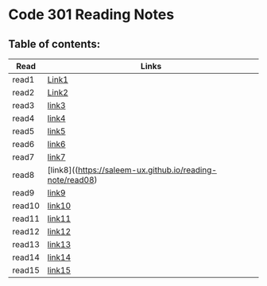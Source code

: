# Code 301 Reading Notes
## Table of contents:
| Read | Links |
|-------|-------|
|read1  |[Link1](https://saleem-ux.github.io/reading-note/read01)|
|read2  |[Link2](https://saleem-ux.github.io/reading-note/read02)|
|read3  |[link3](https://saleem-ux.github.io/reading-note/read03)|
|read4  |[link4](https://saleem-ux.github.io/reading-note/read04)|
|read5  |[link5](https://saleem-ux.github.io/reading-note/read05)|
|read6  |[link6](https://saleem-ux.github.io/reading-note/read06)|
|read7  |[link7](https://saleem-ux.github.io/reading-note/read07)|
|read8  |[link8]((https://saleem-ux.github.io/reading-note/read08)|
|read9  |[link9]()|
|read10 |[link10]()|
|read11 |[link11]()|
|read12 |[link12]()|
|read13 |[link13]()|
|read14 |[link14]()|
|read15 |[link15]()|
